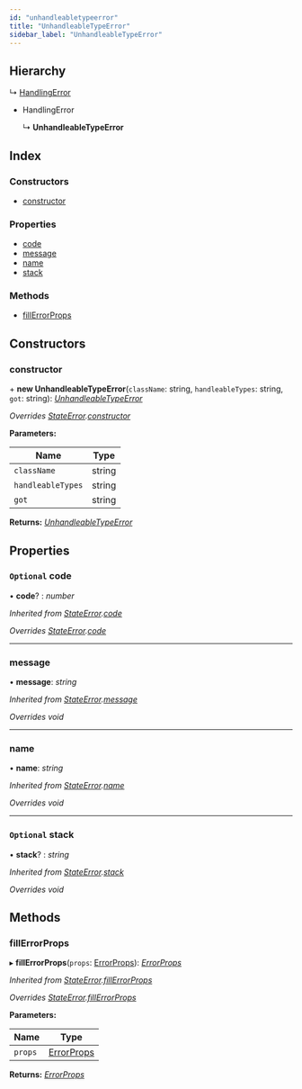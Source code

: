 ```yaml
---
id: "unhandleabletypeerror"
title: "UnhandleableTypeError"
sidebar_label: "UnhandleableTypeError"
---
```


## Hierarchy

  ↳ [HandlingError](handlingerror.md)

* HandlingError

  ↳ **UnhandleableTypeError**

## Index

### Constructors

* [constructor](unhandleabletypeerror.md#constructor)

### Properties

* [code](unhandleabletypeerror.md#optional-code)
* [message](unhandleabletypeerror.md#message)
* [name](unhandleabletypeerror.md#name)
* [stack](unhandleabletypeerror.md#optional-stack)

### Methods

* [fillErrorProps](unhandleabletypeerror.md#fillerrorprops)

## Constructors

###  constructor

\+ **new UnhandleableTypeError**(`className`: string, `handleableTypes`: string, `got`: string): *[UnhandleableTypeError](unhandleabletypeerror.md)*

*Overrides [StateError](stateerror.md).[constructor](stateerror.md#constructor)*

**Parameters:**

Name | Type |
------ | ------ |
`className` | string |
`handleableTypes` | string |
`got` | string |

**Returns:** *[UnhandleableTypeError](unhandleabletypeerror.md)*

## Properties

### `Optional` code

• **code**? : *number*

*Inherited from [StateError](stateerror.md).[code](stateerror.md#optional-code)*

*Overrides [StateError](stateerror.md).[code](stateerror.md#optional-code)*

___

###  message

• **message**: *string*

*Inherited from [StateError](stateerror.md).[message](stateerror.md#message)*

*Overrides void*

___

###  name

• **name**: *string*

*Inherited from [StateError](stateerror.md).[name](stateerror.md#name)*

*Overrides void*

___

### `Optional` stack

• **stack**? : *string*

*Inherited from [StateError](stateerror.md).[stack](stateerror.md#optional-stack)*

*Overrides void*

## Methods

###  fillErrorProps

▸ **fillErrorProps**(`props`: [ErrorProps](../modules/types.md#errorprops)): *[ErrorProps](../modules/types.md#errorprops)*

*Inherited from [StateError](stateerror.md).[fillErrorProps](stateerror.md#fillerrorprops)*

*Overrides [StateError](stateerror.md).[fillErrorProps](stateerror.md#fillerrorprops)*

**Parameters:**

Name | Type |
------ | ------ |
`props` | [ErrorProps](../modules/types.md#errorprops) |

**Returns:** *[ErrorProps](../modules/types.md#errorprops)*
